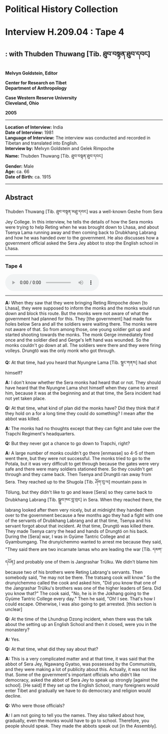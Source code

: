 # Political History Collection  
# Interview H.209.04 : Tape 4  
##  : with Thubden Thuwang [Tib. ཐུབ་བསྟན་ཐུབ་དབང]  
  
**Melvyn Goldstein, Editor**  

**Center for Research on Tibet**  
**Department of Anthropology**  

**Case Western Reserve University**  
**Cleveland, Ohio**  

**2005**  

---  
**Location of Interview:** India  
**Date of Interview:** 1981  
**Language of Interview:** The interview was conducted and recorded in Tibetan and translated into English.  
**Interview by:** Melvyn Goldstein and Gelek Rimpoche  
**Name:** Thubden Thuwang [Tib. ཐུབ་བསྟན་ཐུབ་དབང]  
**Gender:** Male  
**Age:** ca. 66  
**Date of Birth:** ca. 1915  
  
---  
## Abstract  

 Thubden Thuwang [Tib. ཐུབ་བསྟན་མཐུ་དབང] was a well-known Geshe from Sera Jey College. In this interview, he tells the details of how the Sera monks were trying to help Reting when he was brought down to Lhasa, and about Tsenya Lama running away and then coming back to Drubkhang Labrang and how he was handed over to the government. He also discusses how a government official asked the Sera Jey abbot to stop the English school in Lhasa.   

---  
### Tape 4  

<audio controls>
<source src="https://tile.loc.gov/storage-services/service/asian/asiantoha/H_0209_04/H_0209_04.mp3" type="audio/mp3">
Your browser does not support the audio element.
</audio>  

---

**A:**  When they saw that they were bringing Reting Rimpoche down [to Lhasa], they were supposed to inform the monks and the monks would run down and block this route. But the monks were not aware of what the government had planned for this. They [the government] had made fox holes below Sera and all the soldiers were waiting there. The monks were not aware of that. So from among those, one young soldier got up and started shooting towards the monks. The monk Gerge immediately fired once and the soldier died and Gerge's left hand was wounded. So the monks couldn't go down at all. The soldiers were there and they were firing volleys. Drungtö was the only monk who got through.   

**Q:**  At that time, had you heard that Nyungne Lama [Tib. སྙུང་གནས] had shot himself?   

**A:**  I don't know whether the Sera monks had heard that or not. They should have heard that the Nyungne Lama shot himself when they came to arrest him, because it was at the beginning and at that time, the Sera incident had not yet taken place.   

**Q:**  At that time, what kind of plan did the monks have? Did they think that if they hold on a for a long time they could do something? I mean after the abbot was killed.   

**A:**  The monks had no thoughts except that they can fight and take over the Trapchi Regiment's headquarters.   

**Q:**  But they never got a chance to go down to Trapchi, right?   

**A:**  A large number of monks couldn't go there [enmasse] so 4-5 of them went there, but they were not successful. The monks tried to go to the Potala, but it was very difficult to get through because the gates were very safe and there were many soldiers stationed there. So they couldn't get through and they came back. Then Tsenya and Drungtö ran away from Sera. They reached up to the Shugola [Tib. ཤོག་བུ་ལ] mountain pass in Tölung, but they didn't like to go and leave [Sera] so they came back to Drubkhang Labrang [Tib. སྒྲུབ་ཁང་བླ་བྲང] in Sera. When they reached there, the labrang looked after them very nicely, but at midnight they handed them over to the government because a few months ago they had a fight with one of the servants of Drubkhang Labrang and at that time, Tsenya and his servant forgot about that incident. At that time, Drungtö was killed there. They made Tsenya carry the head and hands of Drungtö on his back. During the [Sera] war, I was in Gyüme Tantric College and at Gyambumgang. The drunyichemmo wanted to arrest me because they said, "They said there are two incarnate lamas who are leading the war [Tib. དམག་དཔོན] and probably one of them is Jangrashar Trülku. We didn't blame him because two of his brothers were Reting Labrang's servants. Then somebody said, "he may not be there. The tratsang cook will know." So the drunyichemmo called the cook and asked him, "Did you know that one of the Jangrashar Trülku's brothers was one of the higher leaders of Sera. Did you know that?" The cook said, "No, he is in the Jokhang going to the Gyüme Tantric College every day." Then he said, "Oh! I see. That's how I could escape. Otherwise, I was also going to get arrested. [this section is unclear]  

**Q:**  At the time of the Lhundrup Dzong incident, when there was the talk about the setting up an English School and then it closed, were you in the monastery?   

**A:**  Yes.   

**Q:**  At that time, what did they say about that?   

**A:**  This is a very complicated matter and at that time, it was said that the abbot of Sera Jey, Ngawang Gyatso, was possessed by the Communists, and they were making a lot of publicity about this. Actually, it was not like that. Some of the government's important officials who didn't like democracy, asked the abbot of Sera Jey to speak up strongly [against the school]. [He said] If they set up the English School, many foreigners would enter Tibet and gradually we have to do democracy and religion would decline.   

**Q:**  Who were those officials?   

**A:**  I am not going to tell you the names. They also talked about how, gradually, even the monks would have to go to school. Therefore, you people should speak. They made the abbots speak out [in the Assembly].   

